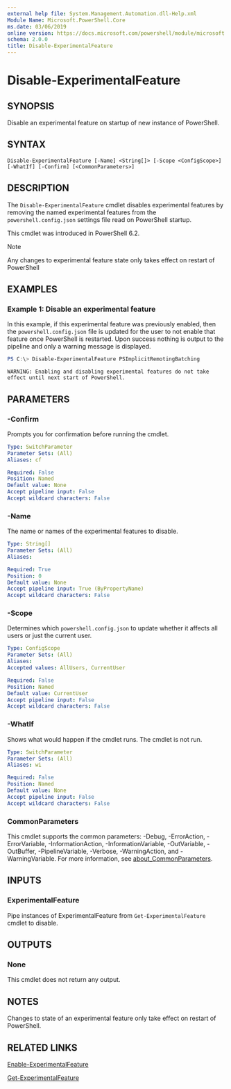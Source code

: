 ```yaml
---
external help file: System.Management.Automation.dll-Help.xml
Module Name: Microsoft.PowerShell.Core
ms.date: 03/06/2019
online version: https://docs.microsoft.com/powershell/module/microsoft.powershell.core/disable-experimentalfeature?view=powershell-7.x&WT.mc_id=ps-gethelp
schema: 2.0.0
title: Disable-ExperimentalFeature
---
```

# Disable-ExperimentalFeature

## SYNOPSIS

Disable an experimental feature on startup of new instance of PowerShell.

## SYNTAX

```
Disable-ExperimentalFeature [-Name] <String[]> [-Scope <ConfigScope>] [-WhatIf] [-Confirm] [<CommonParameters>]
```

## DESCRIPTION

The `Disable-ExperimentalFeature` cmdlet disables experimental features by removing the named
experimental features from the `powershell.config.json` settings file read on PowerShell startup.

This cmdlet was introduced in PowerShell 6.2.

> [!NOTE]
> Any changes to experimental feature state only takes effect on restart of PowerShell

## EXAMPLES

### Example 1: Disable an experimental feature

In this example, if this experimental feature was previously enabled, then the `powershell.config.json`
file is updated for the user to not enable that feature once PowerShell is restarted.
Upon success nothing is output to the pipeline and only a warning message is displayed.

```powershell
PS C:\> Disable-ExperimentalFeature PSImplicitRemotingBatching
```

```Output
WARNING: Enabling and disabling experimental features do not take effect until next start of PowerShell.
```

## PARAMETERS

### -Confirm

Prompts you for confirmation before running the cmdlet.

```yaml
Type: SwitchParameter
Parameter Sets: (All)
Aliases: cf

Required: False
Position: Named
Default value: None
Accept pipeline input: False
Accept wildcard characters: False
```

### -Name

The name or names of the experimental features to disable.

```yaml
Type: String[]
Parameter Sets: (All)
Aliases:

Required: True
Position: 0
Default value: None
Accept pipeline input: True (ByPropertyName)
Accept wildcard characters: False
```

### -Scope

Determines which `powershell.config.json` to update whether it affects all users or
just the current user.

```yaml
Type: ConfigScope
Parameter Sets: (All)
Aliases:
Accepted values: AllUsers, CurrentUser

Required: False
Position: Named
Default value: CurrentUser
Accept pipeline input: False
Accept wildcard characters: False
```

### -WhatIf

Shows what would happen if the cmdlet runs.
The cmdlet is not run.

```yaml
Type: SwitchParameter
Parameter Sets: (All)
Aliases: wi

Required: False
Position: Named
Default value: None
Accept pipeline input: False
Accept wildcard characters: False
```

### CommonParameters

This cmdlet supports the common parameters: -Debug, -ErrorAction, -ErrorVariable,
-InformationAction, -InformationVariable, -OutVariable, -OutBuffer, -PipelineVariable, -Verbose,
-WarningAction, and -WarningVariable. For more information, see [about_CommonParameters](https://go.microsoft.com/fwlink/?LinkID=113216).

## INPUTS

### ExperimentalFeature

Pipe instances of ExperimentalFeature from `Get-ExperimentalFeature` cmdlet to disable.

## OUTPUTS

### None

This cmdlet does not return any output.

## NOTES

Changes to state of an experimental feature only take effect on restart of PowerShell.

## RELATED LINKS

[Enable-ExperimentalFeature](Enable-ExperimentalFeature.md)

[Get-ExperimentalFeature](Get-ExperimentalFeature.md)
